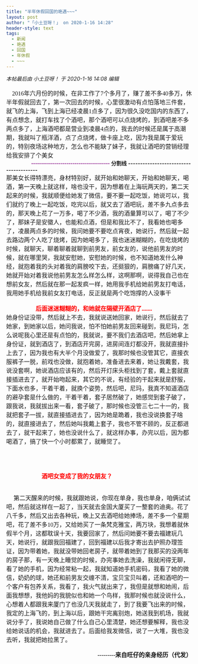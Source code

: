```yaml
---
title: "半年休假回国的艳遇~~~"
layout: post
author: "「小土豆呀！」 on 2020-1-16 14:28"
header-style: text
tags:
  - 新闻
  - 艳遇
  - 回国
  - 年休假
  - ~~~
---
```


<head></head>
<body>
 <i class="pstatus"> 本帖最后由 小土豆呀！ 于 2020-1-16 14:08 编辑 </i>
 <br> 
 <br> 
 <font face="宋体"><font size="3">&nbsp; &nbsp; 2016年六月份的时候，在非工作了7个多月了，赚了差不多40多万，休半年假就回去了，第一次回去的时候，心里很激动有点怕落地三件套，就飞的上海，飞到上海已经凌晨1点多了，因为很久没吃国内的东西了，有点想念，就打车找了个酒吧，那个酒吧可以点烧烤的，到酒吧差不多两点多了，上海酒吧都是营业到凌晨4点的，我去的时候还是属于高潮期，我就叫了瓶洋酒，点了点烧烤，做卡座上吃，因为我是属于爱玩的，特别夜场这种地方，怎么也不能缺了妹子，我就让酒吧的营销经理给我安排了个美女</font></font>
 <br> 
 <font face="宋体"><font size="3"><font color="#800080"><strong>&nbsp; &nbsp;&nbsp; &nbsp;&nbsp; &nbsp;&nbsp; &nbsp;&nbsp; &nbsp;&nbsp;&nbsp;----------------------------------------</strong></font></font></font>
 <strong>分割线</strong>
 <strong>---------------------------------------</strong>
 <br> 
 <font face="宋体"><font size="3">那美女长得特漂亮，身材特别好，就开始和她聊天，开始和她聊天，喝酒，第一天晚上就这样，啥也没干，因为想着在上海玩两天的，第二天起来的时候，我就顺便给她发了微信，要不要一起吃饭，她说可以，我们就约了晚上一起吃饭，吃完以后，就又去了酒吧玩，差不多九点多去的，那天晚上花了一万多，喝了不少酒，我的酒量算可以了，喝了不少了，那妹子是安徽人，也能和点酒，但是和我比不了，我看她也喝多了，凌晨两点多的时候，我问她要不要吃点宵夜，她说行，然后就一起去路边两个人吃了烧烤，因为她喝多了，我也迷迷糊糊的，在吃烧烤的时候，就聊天，聊着聊着就聊到前男友，前女友的，说他前男友的时候，就在哪里哭，我就安慰她，安慰她的时候，也不知道她发什么神经，就抱着我的头对着我的肩膀咬下去，还挺狠的，肩膀痛了好几天，她就开始对着我说他前男友怎么样怎么样，这啊那啊，说得我自己也在想前女友，然后就在那一起发疯一样，她用我手机给她前男友打电话，我用她手机给我前女友打电话，反正就是两个吃饱撑的人没事干</font></font>
 <br> 
 <font face="宋体"><font size="3"><br> </font></font>
 <font face="宋体"><font size="3"><strong><font color="#ff0000">&nbsp; &nbsp;&nbsp; &nbsp;&nbsp; &nbsp;&nbsp; &nbsp;&nbsp; &nbsp;&nbsp; &nbsp;&nbsp;&nbsp;后面迷迷糊糊的，和她就在隔壁开酒店了.......</font></strong></font></font>
 <br> 
 <font face="宋体"><font size="3">她身份证没带，然后就上不去，我就说送她回家，她说行，然后就去了她家，到她家以后，她问我说，怕不怕她前男友回来碰到，我尼玛，怎么说呢我心里还是有点怕的，我就说，要不我们去酒店吧，然后她拿上身份证，就到酒店了，到酒店开完房，进房间连灯都没开，我就直接扑上去了，因为我也有大半个月没做爱了，我那时候也没管其它，直接衣服裤子一脱，前戏也没做，就抱着她，准备进去来着，她让我戴套，我说没套啊，她说酒店应该有的，然后开灯床头柜找到了套，戴上套就直接插进去了，就开始吻起来，其它的不说，有经验的干起来就是舒服，下面水也多，干着干着，就换个姿势，然后吧，尼玛，我真不知道酒店的避孕套是什么做的，干着干着，套子居然破了，她感觉到套子破了，跟我说，我就拔出来一看，套子破了，那时候也没管三七二十一的，我就把套子一拔，就直接插进去了，因为她是跪着，我也没说换套子啥的，就直接进去了，然后她叫我戴上套子，我也不管不顾的，反正都进去了，就干起来了，她也没说什么了，就这样办事，办完以后，因为都喝酒了，搞了快一个小时都累了，就睡觉了。</font></font>
 <br> 
 <font face="宋体"><font size="3"><br> </font></font>
 <br> 
 <font face="宋体"><font size="3"><br> </font></font>
 <br> 
 <font face="宋体"><font size="3">&nbsp; &nbsp;&nbsp; &nbsp;&nbsp; &nbsp;&nbsp; &nbsp;&nbsp; &nbsp;&nbsp; &nbsp;&nbsp; &nbsp;&nbsp; &nbsp;<strong><font color="#ff0000">酒吧女变成了我的女朋友？</font></strong></font></font>
 <br> 
 <font face="宋体"><font size="3"><strong><font color="#ff0000"><br> </font></strong></font></font>
 <br> 
 <font face="宋体"><font size="3">&nbsp; &nbsp;&nbsp;&nbsp;第二天醒来的时候，我就跟她说，你现在单身，我也单身，咱俩试试吧，然后就这样在一起了，当天就去金国大厦买了一整套的迪奥。花了八千多，然后又出去各种玩，晚上又去酒吧给她捧场，差不多一个星期吧，花了差不多10万，又给她买了一条梵克雅宝，两万块，我想着就休假半个月，这都耽误十天，我要回家了，然后问她要不要去福建玩几天，她说行，就跟我回福建了，回到福建以后我才寄出去护照办理签证，因为带着她，我就没带她回老房子，就带着她到了我那买的没两年的房子那，有一天晚上睡觉的时候，办完事她去洗澡，我就闲得无聊，看了她的手机，因为经常粘一起，我就知道她手机密码，我看了她的微信，奶奶的球，她还和前男友交缠不清，宝贝宝贝叫着，还和酒吧的一个客户有包养关系，我看了，我火气就出来了，我但是就想和她闹，后面我想想，我他妈的我貌似也和她一个鸟样，我那时候也就没说什么，心想着人都跟我来厦门了也没几天我就走了，到了我要飞出来的时候，我定的上海飞的，到上海以后，跟她干完离别炮，她送我到机场，我就说分手了，我说她自己做了什么自己心里清楚，她还想要解释，我也没给她说话的机会，我就进去了。后面给我发微信，说了一大堆，我也没去听，我就把她拉黑了。&nbsp; &nbsp;&nbsp; &nbsp;&nbsp; &nbsp;&nbsp; &nbsp;&nbsp; &nbsp;&nbsp; &nbsp;&nbsp; &nbsp;&nbsp; &nbsp;&nbsp; &nbsp;&nbsp; &nbsp;&nbsp; &nbsp;&nbsp; &nbsp;&nbsp; &nbsp;</font></font>
 <br> 
 <br> 
 <font face="宋体"><font size="3"><strong>&nbsp; &nbsp;&nbsp; &nbsp;&nbsp; &nbsp;&nbsp; &nbsp;&nbsp; &nbsp;&nbsp; &nbsp;&nbsp; &nbsp;&nbsp; &nbsp;&nbsp; &nbsp;&nbsp; &nbsp;&nbsp; &nbsp;&nbsp; &nbsp;&nbsp; &nbsp;&nbsp; &nbsp;&nbsp; &nbsp;&nbsp; &nbsp;&nbsp; &nbsp;&nbsp; &nbsp;&nbsp; &nbsp;&nbsp; &nbsp;&nbsp;&nbsp;---------来自旺仔的亲身经历（代发）</strong></font></font>
 <br> 
 <br>
</body>


